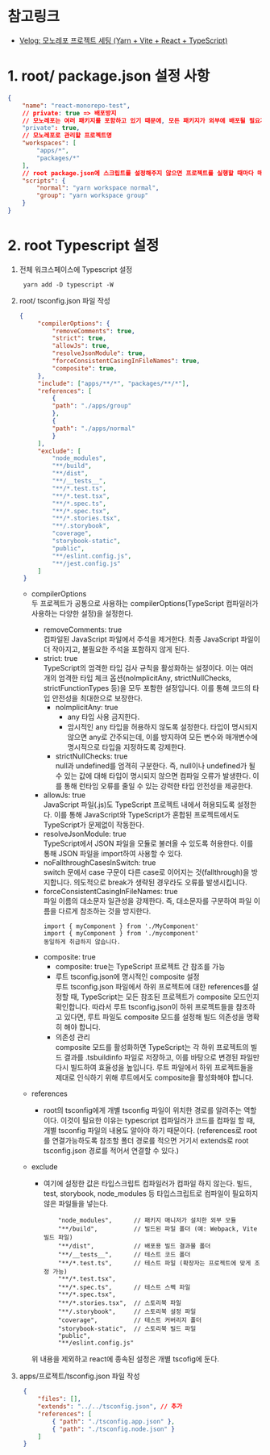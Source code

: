 # 참고링크
- [Velog: 모노레포 프로젝트 세팅 (Yarn + Vite + React + TypeScript)](https://velog.io/@remon/%EB%AA%A8%EB%85%B8%EB%A0%88%ED%8F%AC-%ED%94%84%EB%A1%9C%EC%A0%9D%ED%8A%B8-%EC%84%B8%ED%8C%85-Yarn-Vite-React-TypeScript#apps%ED%94%84%EB%A1%9C%EC%A0%9D%ED%8A%B8-%EC%97%90%EC%84%9C-packagescommonimg-%EC%97%90-%EC%9E%88%EB%8A%94-%EC%9D%B4%EB%AF%B8%EC%A7%80%EB%A5%BC-%EC%82%AC%EC%9A%A9%ED%95%98%EA%B3%A0-%EC%8B%B6%EC%9D%84-%EA%B2%BD%EC%9A%B0)
# 1. root/ package.json 설정 사항
```json
{
    "name": "react-monorepo-test",
    // private: true => 배포방지
    // 모노레포는 여러 패키지를 포함하고 있기 때문에, 모든 패키지가 외부에 배포될 필요가 없을 때 private: true가 유용하다.
    "private": true, 
    // 모노레포로 관리할 프로젝트명
    "workspaces": [
        "apps/*",
        "packages/*"
    ],
    // root package.json에 스크립트를 설정해주지 않으면 프로젝트를 실행할 때마다 매번 cd ../ 으로 폴더를 옮겨다녀야한다.
    "scripts": {
        "normal": "yarn workspace normal",
        "group": "yarn workspace group"
    }
}

```

# 2. root Typescript 설정
1. 전체 워크스페이스에 Typescript 설정
   ```
    yarn add -D typescript -W
   ```
2. root/ tsconfig.json 파일 작성
   ```json
   {
        "compilerOptions": {
            "removeComments": true,
            "strict": true,
            "allowJs": true,
            "resolveJsonModule": true,
            "forceConsistentCasingInFileNames": true,
            "composite": true,
        },
        "include": ["apps/**/*", "packages/**/*"],
        "references": [
            {
            "path": "./apps/group"
            },
            {
            "path": "./apps/normal"
            }
        ],
        "exclude": [
            "node_modules",
            "**/build",
            "**/dist",
            "**/__tests__",
            "**/*.test.ts",
            "**/*.test.tsx",
            "**/*.spec.ts",
            "**/*.spec.tsx",
            "**/*.stories.tsx",
            "**/.storybook",
            "coverage",
            "storybook-static",
            "public",
            "**/eslint.config.js",
            "**/jest.config.js"
        ]
    }
   ```
   - compilerOptions   
    두 프로젝트가 공통으로 사용하는 compilerOptions(TypeScript 컴파일러가 사용하는 다양한 설정)을 설정한다.

      - removeComments: true   
        컴파일된 JavaScript 파일에서 주석을 제거한다. 최종 JavaScript 파일이 더 작아지고, 불필요한 주석을 포함하지 않게 된다.
      - strict: true   
        TypeScript의 엄격한 타입 검사 규칙을 활성화하는 설정이다. 이는 여러 개의 엄격한 타입 체크 옵션(noImplicitAny, strictNullChecks, strictFunctionTypes 등)을 모두 포함한 설정입니다. 이를 통해 코드의 타입 안전성을 최대한으로 보장한다.
        - noImplicitAny: true   
            - any 타입 사용 금지한다.
            - 암시적인 any 타입을 허용하지 않도록 설정한다. 타입이 명시되지 않으면 any로 간주되는데, 이를 방지하여 모든 변수와 매개변수에 명시적으로 타입을 지정하도록 강제한다.
        - strictNullChecks: true   
            null과 undefined를 엄격히 구분한다. 즉, null이나 undefined가 될 수 있는 값에 대해 타입이 명시되지 않으면 컴파일 오류가 발생한다. 이를 통해 런타임 오류를 줄일 수 있는 강력한 타입 안전성을 제공한다.
      - allowJs: true   
        JavaScript 파일(.js)도 TypeScript 프로젝트 내에서 허용되도록 설정한다. 이를 통해 JavaScript와 TypeScript가 혼합된 프로젝트에서도 TypeScript가 문제없이 작동한다.
      - resolveJsonModule: true   
        TypeScript에서 JSON 파일을 모듈로 불러올 수 있도록 허용한다. 이를 통해 JSON 파일을 import하여 사용할 수 있다.
      - noFallthroughCasesInSwitch: true   
        switch 문에서 case 구문이 다른 case로 이어지는 것(fallthrough)을 방지합니다. 의도적으로 break가 생략된 경우라도 오류를 발생시킵니다.
      - forceConsistentCasingInFileNames: true   
        파일 이름의 대소문자 일관성을 강제한다. 즉, 대소문자를 구분하여 파일 이름을 다르게 참조하는 것을 방지한다.
        ```
        import { myComponent } from './MyComponent'
        import { myComponent } from './mycomponent'
        동일하게 취급하지 않습니다.
        ```
      - composite: true   
        - composite: true는 TypeScript 프로젝트 간 참조를 가능   
        - 루트 tsconfig.json에 명시적인 composite 설정   
            루트 tsconfig.json 파일에서 하위 프로젝트에 대한 references를 설정할 때, TypeScript는 모든 참조된 프로젝트가 composite 모드인지 확인합니다. 따라서 루트 tsconfig.json이 하위 프로젝트들을 참조하고 있다면, 루트 파일도 composite 모드를 설정해 빌드 의존성을 명확히 해야 합니다.
        - 의존성 관리   
        composite 모드를 활성화하면 TypeScript는 각 하위 프로젝트의 빌드 결과를 .tsbuildinfo 파일로 저장하고, 이를 바탕으로 변경된 파일만 다시 빌드하여 효율성을 높입니다. 루트 파일에서 하위 프로젝트들을 제대로 인식하기 위해 루트에서도 composite을 활성화해야 합니다.
    - references

        - root의 tsconfig에게 개별 tsconfig 파일이 위치한 경로를 알려주는 역할이다. 이것이 필요한 이유는 typescript 컴파일러가 코드를 컴파일 할 때, 개별 tsconfig 파일의 내용도 알아야 하기 때문이다. (references로 root를 연결가능하도록 참조할 폴더 경로를 적으면 거기서 extends로 root tsconfig.json 경로를 적어서 연결할 수 있다.)
    - exclude
        - 여기에 설정한 값은 타입스크립트 컴파일러가 컴파일 하지 않는다. 빌드, test, storybook, node_modules 등 타입스크립트로 컴파일이 필요하지않은 파일들을 넣는다.
            ```
                "node_modules",      // 패키지 매니저가 설치한 외부 모듈
                "**/build",          // 빌드된 파일 폴더 (예: Webpack, Vite 빌드 파일)
                "**/dist",           // 배포용 빌드 결과물 폴더
                "**/__tests__",      // 테스트 코드 폴더
                "**/*.test.ts",      // 테스트 파일 (확장자는 프로젝트에 맞게 조정 가능)
                "**/*.test.tsx",
                "**/*.spec.ts",      // 테스트 스펙 파일
                "**/*.spec.tsx",
                "**/*.stories.tsx",  // 스토리북 파일
                "**/.storybook",     // 스토리북 설정 파일
                "coverage",          // 테스트 커버리지 폴더
                "storybook-static",  // 스토리북 빌드 파일
                "public",
                "**/eslint.config.js"
            ```
        위 내용을 제외하고 react에 종속된 설정은 개별 tscofig에 둔다.
3. apps/프로젝트/tsconfig.json 파일 작성
   ```json
    {
        "files": [],
        "extends": "../../tsconfig.json", // 추가
        "references": [
            { "path": "./tsconfig.app.json" },
            { "path": "./tsconfig.node.json" }
        ]
    }

   ```